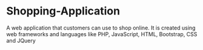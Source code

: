 # Shopping-Application
A web application that customers can use to shop online. It is created using web frameworks and languages  like PHP, JavaScript, HTML, Bootstrap, CSS and JQuery
